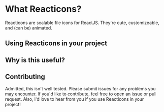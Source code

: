 # What Reacticons?

Reacticons are scalable file icons for ReactJS. They're cute, customizeable, and (can be) animated.

## Using Reacticons in your project


## Why is this useful?


## Contributing

Admitted, this isn't well tested. Please submit issues for any problems you may encounter. If you'd like to contribute, feel free to open an issue or pull request. Also, I'd love to hear from you if you use Reacticons in your project!
